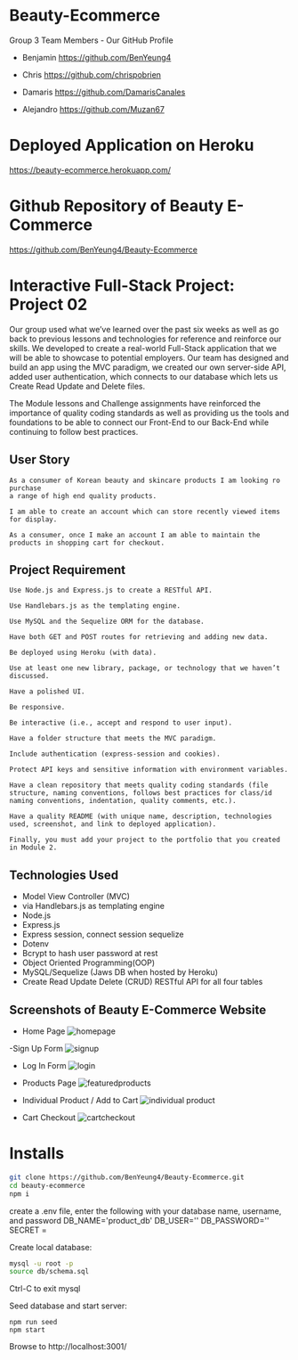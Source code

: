# Beauty-Ecommerce
Group 3 Team Members - Our GitHub Profile

* Benjamin
https://github.com/BenYeung4

* Chris
https://github.com/chrispobrien

* Damaris
https://github.com/DamarisCanales

* Alejandro
https://github.com/Muzan67

# Deployed Application on Heroku
https://beauty-ecommerce.herokuapp.com/

# Github Repository of Beauty E-Commerce
https://github.com/BenYeung4/Beauty-Ecommerce

# Interactive Full-Stack Project: Project 02
Our group used what we’ve learned over the past six weeks as well as go back to previous lessons and technologies for reference 
and reinforce our skills. We developed to create a real-world Full-Stack application that we will be able to showcase to potential employers. Our team has designed and build an app using the MVC paradigm, we created our own server-side API, added user 
authentication, which connects to our database which lets us Create Read Update and Delete files.

The Module lessons and Challenge assignments have reinforced the importance of quality coding standards as well as providing 
us the tools and foundations to be able to connect our Front-End to our Back-End while continuing to follow best practices.

## User Story
```
As a consumer of Korean beauty and skincare products I am looking ro purchase 
a range of high end quality products. 

I am able to create an account which can store recently viewed items for display. 

As a consumer, once I make an account I am able to maintain the products in shopping cart for checkout.

```

## Project Requirement
```
Use Node.js and Express.js to create a RESTful API.

Use Handlebars.js as the templating engine.

Use MySQL and the Sequelize ORM for the database.

Have both GET and POST routes for retrieving and adding new data.

Be deployed using Heroku (with data).

Use at least one new library, package, or technology that we haven’t discussed.

Have a polished UI.

Be responsive.

Be interactive (i.e., accept and respond to user input).

Have a folder structure that meets the MVC paradigm.

Include authentication (express-session and cookies).

Protect API keys and sensitive information with environment variables.

Have a clean repository that meets quality coding standards (file structure, naming conventions, follows best practices for class/id naming conventions, indentation, quality comments, etc.).

Have a quality README (with unique name, description, technologies used, screenshot, and link to deployed application).

Finally, you must add your project to the portfolio that you created in Module 2.

```
## Technologies Used
- Model View Controller (MVC)
- via Handlebars.js as templating engine
- Node.js
- Express.js
- Express session, connect session sequelize
- Dotenv
- Bcrypt to hash user password at rest
- Object Oriented Programming(OOP)
- MySQL/Sequelize (Jaws DB when hosted by Heroku)
- Create Read Update Delete (CRUD) RESTful API for all four tables

## Screenshots of Beauty E-Commerce Website

- Home Page
![homepage](https://user-images.githubusercontent.com/102841726/182036951-4c951064-2f87-4496-9584-48fcd6f73ee9.png)

-Sign Up Form
![signup](https://user-images.githubusercontent.com/102841726/182036966-1d68883f-f78d-41c1-bd0f-8db201ec15bd.png)

- Log In Form
![login](https://user-images.githubusercontent.com/102841726/182036994-8a759f5b-52ff-43a3-913f-ebc4161ac78f.png)

- Products Page
![featuredproducts](https://user-images.githubusercontent.com/102841726/182037021-3c36c171-fd69-4fbf-81b8-8858f863a265.png)

- Individual Product / Add to Cart 
![individual product](https://user-images.githubusercontent.com/102841726/182037062-5a7c909d-0b8a-497c-b7d1-e2c07efd0b7d.png)

- Cart Checkout
![cartcheckout](https://user-images.githubusercontent.com/102841726/182037079-a89d5dc6-b35a-44d3-935a-b81cb688476c.png)


# Installs

```sh
git clone https://github.com/BenYeung4/Beauty-Ecommerce.git
cd beauty-ecommerce
npm i
```

create a .env file, enter the following with your database name, username, and password
DB_NAME='product_db'
DB_USER=''
DB_PASSWORD=''
SECRET = 

Create local database:

```sh
mysql -u root -p
source db/schema.sql
```

Ctrl-C to exit mysql

Seed database and start server:

```
npm run seed
npm start
```

Browse to http://localhost:3001/
